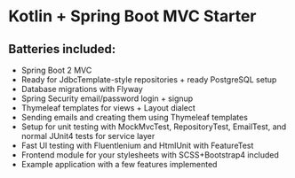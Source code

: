 # Kotlin + Spring Boot MVC Starter

## Batteries included:

- Spring Boot 2 MVC
- Ready for JdbcTemplate-style repositories + ready PostgreSQL setup
- Database migrations with Flyway
- Spring Security email/password login + signup
- Thymeleaf templates for views + Layout dialect
- Sending emails and creating them using Thymeleaf templates
- Setup for unit testing with MockMvcTest, RepositoryTest, EmailTest, and normal JUnit4 tests for service layer
- Fast UI testing with Fluentlenium and HtmlUnit with FeatureTest
- Frontend module for your stylesheets with SCSS+Bootstrap4 included
- Example application with a few features implemented
